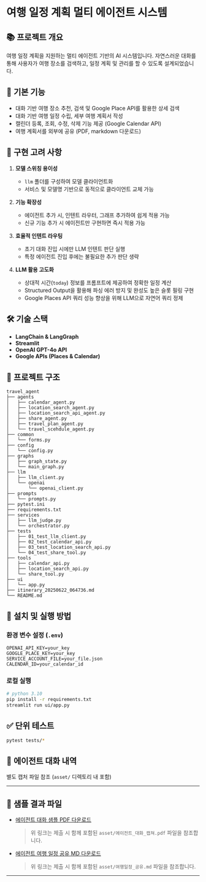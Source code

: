 # 여행 일정 계획 멀티 에이전트 시스템

## 📚 프로젝트 개요
여행 일정 계획을 지원하는 멀티 에이전트 기반의 AI 시스템입니다. 자연스러운 대화를 통해 사용자가 여행 장소를 검색하고, 일정 계획 및 관리를 할 수 있도록 설계되었습니다.

## 📌 기본 기능

- 대화 기반 여행 장소 추천, 검색 및 Google Place API를 활용한 상세 검색
- 대화 기반 여행 일정 수립, 세부 여행 계획서 작성
- 캘린더 등록, 조회, 수정, 삭제 기능 제공 (Google Calendar API)
- 여행 계획서를 외부에 공유 (PDF, markdown 다운로드)


## 🚀 구현 고려 사항

1. **모델 스위칭 용이성**

   - `llm` 폴더를 구성하여 모델 클라이언트화
   - 서비스 및 모델명 기반으로 동적으로 클라이언트 교체 가능

2. **기능 확장성**

   - 에이전트 추가 시, 인텐트 라우터, 그래프 추가하여 쉽게 적용 가능
   - 신규 기능 추가 시 에이전트만 구현하면 즉시 적용 가능

3. **효율적 인텐트 라우팅**

   - 초기 대화 진입 시에만 LLM 인텐트 판단 실행
   - 특정 에이전트 진입 후에는 불필요한 추가 판단 생략

4. **LLM 활용 고도화**

   - 상대적 시간(`today`) 정보를 프롬프트에 제공하여 정확한 일정 계산
   - Structured Output을 활용해 파싱 에러 방지 및 완성도 높은 슬롯 필링 구현
   - Google Places API 쿼리 성능 향상을 위해 LLM으로 자연어 쿼리 정제


## 🛠️ 기술 스택

- **LangChain & LangGraph**
- **Streamlit**
- **OpenAI GPT-4o API**
- **Google APIs (Places & Calendar)**

## 📁 프로젝트 구조

```
travel_agent
├── agents
│   ├── calendar_agent.py
│   ├── location_search_agent.py
│   ├── location_search_api_agent.py
│   ├── share_agent.py
│   ├── travel_plan_agent.py
│   └── travel_scehdule_agent.py
├── common
│   └── forms.py
├── config
│   └── config.py
├── graphs
│   ├── graph_state.py
│   └── main_graph.py
├── llm
│   ├── llm_client.py
│   └── openai
│       └── openai_client.py
├── prompts
│   └── prompts.py
├── pytest.ini
├── requirements.txt
├── services
│   ├── llm_judge.py
│   └── orchestrator.py
├── tests
│   ├── 01_test_llm_client.py
│   ├── 02_test_calendar_api.py
│   ├── 03_test_location_search_api.py
│   └── 04_test_share_tool.py
├── tools
│   ├── calendar_api.py
│   ├── location_search_api.py
│   └── share_tool.py
├── ui
│   └── app.py
├── itinerary_20250622_064736.md
└── README.md

```

## 🚩 설치 및 실행 방법

### 환경 변수 설정 (`.env`)

```dotenv
OPENAI_API_KEY=your_key
GOOGLE_PLACE_KEY=your_key
SERVICE_ACCOUNT_FILE=your_file.json
CALENDAR_ID=your_calendar_id
```

### 로컬 실행

```bash
# python 3.10
pip install -r requirements.txt
streamlit run ui/app.py
```

## ✅ 단위 테스트

```bash
pytest tests/*
```

## 📸 에이전트 대화 내역
별도 캡처 파일 참조 (`asset/` 디렉토리 내 포함)

---

## 📎 샘플 결과 파일

- [에이전트 대화 샘플 PDF 다운로드](asset/에이전트_대화_캡처.pdf)
   > 위 링크는 제출 시 함께 포함된 `asset/에이전트_대화_캡쳐.pdf` 파일을 참조합니다.
- [에이전트 여행 일정 공유 MD 다운로드](asset/여행일정_공유.pdf)
   > 위 링크는 제출 시 함께 포함된 `asset/여행일정_공유.md` 파일을 참조합니다.
---